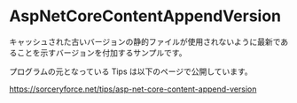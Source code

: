 # AspNetCoreContentAppendVersion
キャッシュされた古いバージョンの静的ファイルが使用されないように最新であることを示すバージョンを付加するサンプルです。

プログラムの元となっている Tips は以下のページで公開しています。

https://sorceryforce.net/tips/asp-net-core-content-append-version
